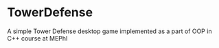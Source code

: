 # TowerDefense
A simple Tower Defense desktop game implemented as a part of OOP in C++ course at MEPhI
